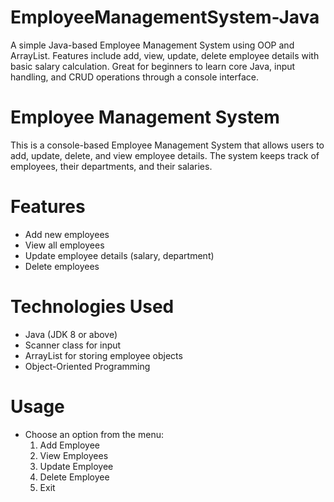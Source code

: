 # EmployeeManagementSystem-Java
A simple Java-based Employee Management System using OOP and ArrayList. Features include add, view, update, delete employee details with basic salary calculation. Great for beginners to learn core Java, input handling, and CRUD operations through a console interface.
# Employee Management System

This is a console-based Employee Management System that allows users to add, update, delete, and view employee details. The system keeps track of employees, their departments, and their salaries.

# Features
- Add new employees
- View all employees
- Update employee details (salary, department)
- Delete employees

# Technologies Used

- Java (JDK 8 or above)
- Scanner class for input
- ArrayList for storing employee objects
- Object-Oriented Programming

# Usage
- Choose an option from the menu:
  1. Add Employee
  2. View Employees
  3. Update Employee
  4. Delete Employee
  5. Exit

